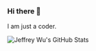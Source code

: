 ### Hi there 👋

<!--
**xr-hui/xr-hui** is a ✨ _special_ ✨ repository because its `README.md` (this file) appears on your GitHub profile.

Here are some ideas to get you started:

- 🔭 I’m currently working on ...
- 🌱 I’m currently learning ...
- 👯 I’m looking to collaborate on ...
- 🤔 I’m looking for help with ...
- 💬 Ask me about ...
- 📫 How to reach me: ...
- 😄 Pronouns: ...
- ⚡ Fun fact: ...
-->

I am just a coder.

![Jeffrey Wu's GitHub Stats](https://github-readme-stats.vercel.app/api?username=jeffy5&show_icons=true&theme=dracula)
